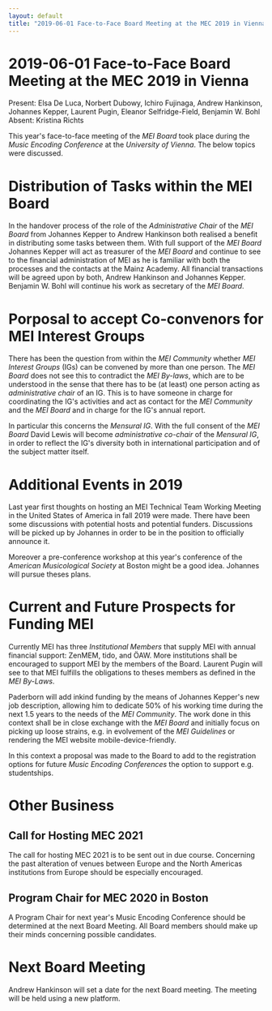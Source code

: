 ```yaml
---
layout: default
title: "2019-06-01 Face-to-Face Board Meeting at the MEC 2019 in Vienna"
---
```


# 2019-06-01 Face-to-Face Board Meeting at the MEC 2019 in Vienna

Present: Elsa De Luca, Norbert Dubowy, Ichiro Fujinaga, Andrew Hankinson, Johannes Kepper, Laurent Pugin, Eleanor Selfridge-Field, Benjamin W. Bohl
Absent: Kristina Richts

This year's face-to-face meeting of the *MEI Board* took place during the *Music Encoding Conference* at the *University of Vienna*. The below topics were discussed.

# Distribution of Tasks within the MEI Board

In the handover process of the role of the _Administrative Chair_ of the _MEI Board_ from Johannes Kepper to Andrew Hankinson both realised a benefit in distributing some tasks between them. With full support of the _MEI Board_ Johannes Kepper will act as treasurer of the _MEI Board_ and continue to see to the financial administration of MEI as he is familiar with both the processes and the contacts at the Mainz Academy. All financial transactions will be agreed upon by both, Andrew Hankinson and Johannes Kepper.
Benjamin W. Bohl will continue his work as secretary of the _MEI Board_.

# Porposal to accept Co-convenors for MEI Interest Groups

There has been the question from within the _MEI Community_ whether _MEI Interest Groups_ (IGs) can be convened by more than one person. The _MEI Board_ does not see this to contradict the  _MEI By-laws_, which are to be understood in the sense that there has to be (at least) one person acting as _administrative chair_ of an IG. This is to have someone in charge for coordinating the IG's activities and act as contact for the _MEI Community_ and the _MEI Board_ and in charge for the IG's annual report.

In particular this concerns the _Mensural IG_. With the full consent of the _MEI Board_ David Lewis will become _administrative co-chair_ of the _Mensural IG_, in order to reflect the IG's diversity both in international participation and of the subject matter itself.

# Additional Events in 2019

Last year first thoughts on hosting an MEI Technical Team Working Meeting in the United States of America in fall 2019 were made. There have been some discussions with potential hosts and potential funders. Discussions will be picked up by Johannes in order to be in the position to officially announce it.

Moreover a pre-conference workshop at this year's conference of the _American Musicological Society_ at Boston might be a good idea. Johannes will pursue theses plans. 

# Current and Future Prospects for Funding MEI

Currently MEI has three _Institutional Members_ that supply MEI with annual financial support: ZenMEM, tido, and ÖAW. More institutions shall be encouraged to support MEI by the members of the Board. Laurent Pugin will see to that MEI fulfills the obligations to theses members as defined in the _MEI By-Laws_.

Paderborn will add inkind funding by the means of Johannes Kepper's new job description, allowing him to dedicate 50% of his working time during the next 1.5 years to the needs of the _MEI Community_. The work done in this context shall be in close exchange with the _MEI Board_ and initially focus on picking up loose strains, e.g. in evolvement of the _MEI Guidelines_ or rendering the MEI website mobile-device-friendly.

In this context a proposal was made to the Board to add to the registration options for future _Music Encoding Conferences_ the option to support e.g. studentships. 

# Other Business

## Call for Hosting MEC 2021

The call for hosting MEC 2021 is to be sent out in due course. Concerning the past alteration of venues between Europe and the North Americas institutions from Europe should be especially encouraged.

## Program Chair for MEC 2020 in Boston

A Program Chair for next year's Music Encoding Conference should be determined at the next Board Meeting. All Board members should make up their minds concerning possible candidates.

# Next Board Meeting

Andrew Hankinson will set a date for the next Board meeting. The meeting will be held using a new platform.